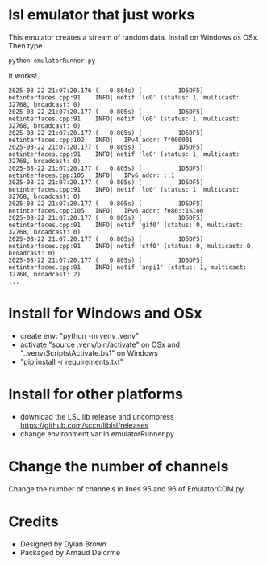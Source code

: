 # lsl emulator that just works

This emulator creates a stream of random data. Install on Windows os OSx. Then type

```
python emulatorRunner.py
```

It works!

```
2025-08-22 21:07:20.176 (   0.804s) [          1D5DF5]      netinterfaces.cpp:91    INFO| netif 'lo0' (status: 1, multicast: 32768, broadcast: 0)
2025-08-22 21:07:20.177 (   0.805s) [          1D5DF5]      netinterfaces.cpp:91    INFO| netif 'lo0' (status: 1, multicast: 32768, broadcast: 0)
2025-08-22 21:07:20.177 (   0.805s) [          1D5DF5]      netinterfaces.cpp:102   INFO| 	IPv4 addr: 7f000001
2025-08-22 21:07:20.177 (   0.805s) [          1D5DF5]      netinterfaces.cpp:91    INFO| netif 'lo0' (status: 1, multicast: 32768, broadcast: 0)
2025-08-22 21:07:20.177 (   0.805s) [          1D5DF5]      netinterfaces.cpp:105   INFO| 	IPv6 addr: ::1
2025-08-22 21:07:20.177 (   0.805s) [          1D5DF5]      netinterfaces.cpp:91    INFO| netif 'lo0' (status: 1, multicast: 32768, broadcast: 0)
2025-08-22 21:07:20.177 (   0.805s) [          1D5DF5]      netinterfaces.cpp:105   INFO| 	IPv6 addr: fe80::1%lo0
2025-08-22 21:07:20.177 (   0.805s) [          1D5DF5]      netinterfaces.cpp:91    INFO| netif 'gif0' (status: 0, multicast: 32768, broadcast: 0)
2025-08-22 21:07:20.177 (   0.805s) [          1D5DF5]      netinterfaces.cpp:91    INFO| netif 'stf0' (status: 0, multicast: 0, broadcast: 0)
2025-08-22 21:07:20.177 (   0.805s) [          1D5DF5]      netinterfaces.cpp:91    INFO| netif 'anpi1' (status: 1, multicast: 32768, broadcast: 2)
...
```

# Install for Windows and OSx
- create env: "python -m venv .venv"
- activate "source .venv/bin/activate" on OSx and ".\.venv\Scripts\Activate.bs1" on Windows
- "pip install -r requirements.txt"

# Install for other platforms
- download the LSL lib release and uncompress https://github.com/sccn/liblsl/releases
- change environment var in emulatorRunner.py

# Change the number of channels

Change the number of channels in lines 95 and 96 of EmulatorCOM.py.

# Credits
- Designed by Dylan Brown
- Packaged by Arnaud Delorme
